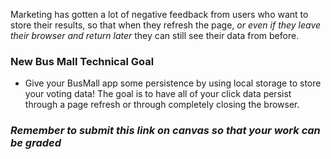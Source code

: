 Marketing has gotten a lot of negative feedback from users who want to store their results,
so that when they refresh the page, *or even if they leave their browser and return later* they can still see their data from before.

### New Bus Mall Technical Goal

- Give your BusMall app some persistence by using local storage to store your voting data! The goal is to have all of your click data persist through a page refresh or through completely closing the browser.

### *Remember to submit this link on canvas so that your work can be graded*
